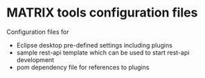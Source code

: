 # MATRIX tools configuration files

Configuration files for 

- Eclipse desktop pre-defined settings including plugins
- sample rest-api template which can be used to start rest-api development
- pom dependency file for references to plugins

